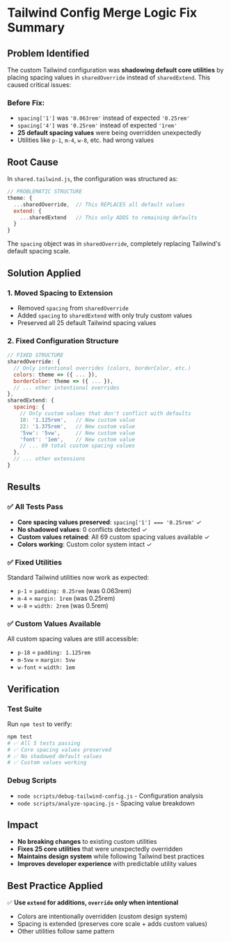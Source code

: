 # Tailwind Config Merge Logic Fix Summary

## Problem Identified
The custom Tailwind configuration was **shadowing default core utilities** by placing spacing values in `sharedOverride` instead of `sharedExtend`. This caused critical issues:

### Before Fix:
- `spacing['1']` was `'0.063rem'` instead of expected `'0.25rem'`
- `spacing['4']` was `'0.25rem'` instead of expected `'1rem'`
- **25 default spacing values** were being overridden unexpectedly
- Utilities like `p-1`, `m-4`, `w-8`, etc. had wrong values

## Root Cause
In `shared.tailwind.js`, the configuration was structured as:
```javascript
// PROBLEMATIC STRUCTURE
theme: {
  ...sharedOverride,  // This REPLACES all default values
  extend: {
    ...sharedExtend   // This only ADDS to remaining defaults
  }
}
```

The `spacing` object was in `sharedOverride`, completely replacing Tailwind's default spacing scale.

## Solution Applied

### 1. Moved Spacing to Extension
- Removed `spacing` from `sharedOverride` 
- Added `spacing` to `sharedExtend` with only truly custom values
- Preserved all 25 default Tailwind spacing values

### 2. Fixed Configuration Structure
```javascript
// FIXED STRUCTURE
sharedOverride: {
  // Only intentional overrides (colors, borderColor, etc.)
  colors: theme => ({ ... }),
  borderColor: theme => ({ ... }),
  // ... other intentional overrides
},
sharedExtend: {
  spacing: {
    // Only custom values that don't conflict with defaults
    18: '1.125rem',   // New custom value
    22: '1.375rem',   // New custom value
    '5vw': '5vw',     // New custom value
    'font': '1em',    // New custom value
    // ... 69 total custom spacing values
  },
  // ... other extensions
}
```

## Results

### ✅ All Tests Pass
- **Core spacing values preserved**: `spacing['1'] === '0.25rem'` ✓
- **No shadowed values**: 0 conflicts detected ✓
- **Custom values retained**: All 69 custom spacing values available ✓
- **Colors working**: Custom color system intact ✓

### ✅ Fixed Utilities
Standard Tailwind utilities now work as expected:
- `p-1` = `padding: 0.25rem` (was 0.063rem)
- `m-4` = `margin: 1rem` (was 0.25rem)  
- `w-8` = `width: 2rem` (was 0.5rem)

### ✅ Custom Values Available
All custom spacing values are still accessible:
- `p-18` = `padding: 1.125rem`
- `m-5vw` = `margin: 5vw`
- `w-font` = `width: 1em`

## Verification

### Test Suite
Run `npm test` to verify:
```bash
npm test
# ✅ All 5 tests passing
# ✅ Core spacing values preserved
# ✅ No shadowed default values  
# ✅ Custom values working
```

### Debug Scripts
- `node scripts/debug-tailwind-config.js` - Configuration analysis
- `node scripts/analyze-spacing.js` - Spacing value breakdown

## Impact
- **No breaking changes** to existing custom utilities
- **Fixes 25 core utilities** that were unexpectedly overridden
- **Maintains design system** while following Tailwind best practices
- **Improves developer experience** with predictable utility values

## Best Practice Applied
✅ **Use `extend` for additions, `override` only when intentional**
- Colors are intentionally overridden (custom design system)
- Spacing is extended (preserves core scale + adds custom values)
- Other utilities follow same pattern
